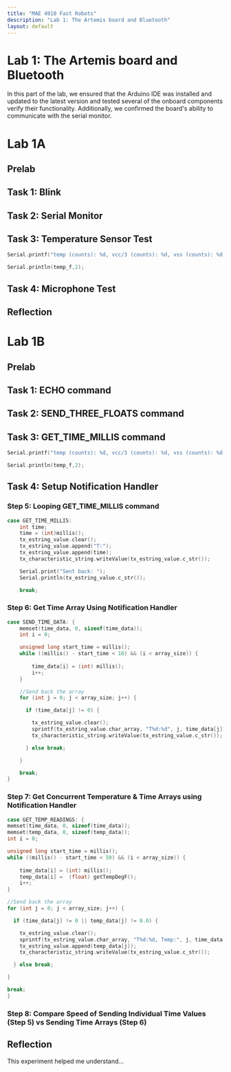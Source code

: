```yaml
---
title: "MAE 4910 Fast Robots"
description: "Lab 1: The Artemis board and Bluetooth"
layout: default
---
```


# Lab 1: The Artemis board and Bluetooth
In this part of the lab, we ensured that the Arduino IDE was installed and updated to the latest version and tested several of the onboard components verify their functionality. Additionally, we confirmed the board's ability to communicate with the serial monitor.

# Lab 1A

## Prelab



## Task 1: Blink

## Task 2: Serial Monitor

## Task 3: Temperature Sensor Test
```c
Serial.printf("temp (counts): %d, vcc/3 (counts): %d, vss (counts): %d, time (ms) %d\n", temp_raw, vcc_3, vss, millis());
```

```c
Serial.println(temp_f,2);
```

## Task 4: Microphone Test

## Reflection

# Lab 1B

## Prelab

## Task 1: ECHO command

## Task 2: SEND_THREE_FLOATS command

## Task 3: GET_TIME_MILLIS command
```c
Serial.printf("temp (counts): %d, vcc/3 (counts): %d, vss (counts): %d, time (ms) %d\n", temp_raw, vcc_3, vss, millis());
```

```c
Serial.println(temp_f,2);
```

## Task 4: Setup Notification Handler


### Step 5: Looping GET_TIME_MILLIS command
```c
case GET_TIME_MILLIS: 
    int time;
    time = (int)millis();
    tx_estring_value.clear();
    tx_estring_value.append("T:");
    tx_estring_value.append(time);
    tx_characteristic_string.writeValue(tx_estring_value.c_str());

    Serial.print("Sent back: ");
    Serial.println(tx_estring_value.c_str());

    break;
```

### Step 6: Get Time Array Using Notification Handler
```c
case SEND_TIME_DATA: {
    memset(time_data, 0, sizeof(time_data));
    int i = 0;

    unsigned long start_time = millis(); 
    while ((millis() - start_time < 10) && (i < array_size)) {
        
        time_data[i] = (int) millis();
        i++;
    }

    //Send back the array
    for (int j = 0; j < array_size; j++) {

      if (time_data[j] != 0) {

        tx_estring_value.clear();
        sprintf(tx_estring_value.char_array, "T%d:%d", j, time_data[j]);
        tx_characteristic_string.writeValue(tx_estring_value.c_str());

      } else break;

    }

    break;
}
```

### Step 7: Get Concurrent Temperature & Time Arrays using Notification Handler
```c
case GET_TEMP_READINGS: {
memset(time_data, 0, sizeof(time_data));
memset(temp_data, 0, sizeof(temp_data));
int i = 0;

unsigned long start_time = millis(); 
while ((millis() - start_time < 50) && (i < array_size)) {
    
    time_data[i] = (int) millis();
    temp_data[i] =  (float) getTempDegF();
    i++;
}

//Send back the array
for (int j = 0; j < array_size; j++) {

  if (time_data[j] != 0 || temp_data[j] != 0.0) {

    tx_estring_value.clear();
    sprintf(tx_estring_value.char_array, "T%d:%d, Temp:", j, time_data[j], temp_data[j]);
    tx_estring_value.append(temp_data[j]);
    tx_characteristic_string.writeValue(tx_estring_value.c_str());

  } else break;

}

break;
}
```
### Step 8: Compare Speed of Sending Individual Time Values (Step 5) vs Sending Time Arrays (Step 6)



## Reflection
This experiment helped me understand...
